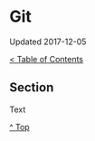 <head>
</head>

# Git

Updated 2017-12-05

[< Table of Contents][0]

## Section

Text

[^ Top][99]

[0]: ../README.md
[99]: /README.md

